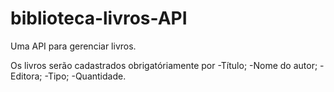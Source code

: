 # biblioteca-livros-API
 
Uma API para gerenciar livros.

  Os livros serão cadastrados obrigatóriamente por 
   -Título; 
   -Nome do autor;
   -Editora;
   -Tipo;
   -Quantidade.